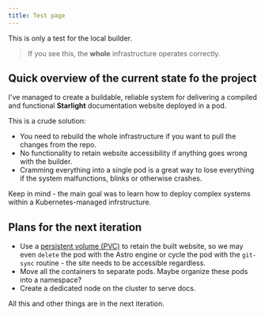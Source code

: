 ```yaml
---
title: Test page
---
```


This is only a test for the local builder.

> If you see this, the **whole** infrastructure operates correctly.

## Quick overview of the current state fo the project

I've managed to create a buildable, reliable system for delivering a compiled and functional **Starlight** documentation website deployed in a pod.

This is a crude solution:

* You need to rebuild the whole infrastructure if you want to pull the changes from the repo.
* No functionality to retain website accessibility if anything goes wrong with the builder.
* Cramming everything into a single pod is a great way to lose everything if the system malfunctions, blinks or otherwise crashes.

Keep in mind - the main goal was to learn how to deploy complex systems within a Kubernetes-managed infrstructure.

## Plans for the next iteration

* Use a [persistent volume (PVC)](https://kubernetes.io/docs/concepts/storage/persistent-volumes/) to retain the built website, so we may even `delete` the pod with the Astro engine or cycle the pod with the `git-sync` routine - the site needs to be accessible regardless.
* Move all the containers to separate pods. Maybe organize these pods into a namespace?
* Create a dedicated node on the cluster to serve docs.

All this and other things are in the next iteration.
